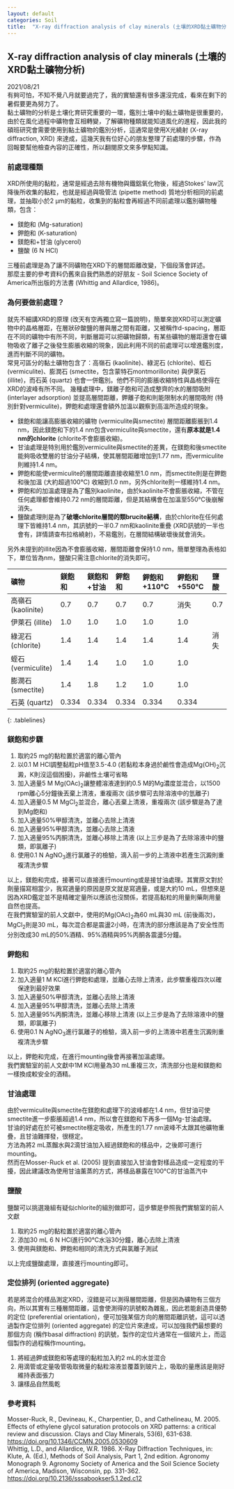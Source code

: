 ```yaml
---
layout: default
categories: Soil
title:  "X-ray diffraction analysis of clay minerals (土壤的XRD黏土礦物分析)"
---  
```

## X-ray diffraction analysis of clay minerals (土壤的XRD黏土礦物分析)  
2021/08/21  
有夠可怕，不知不覺八月就要過完了，我的實驗還有很多還沒完成，看來在剩下的暑假要更為努力了。  
黏土礦物的分析是土壤化育研究重要的一環，鑑別土壤中的黏土礦物是很重要的，由於在風化過程中礦物會互相轉變，了解礦物種類就能知道風化的進程，因此我的碩班研究會需要使用到黏土礦物的鑑別分析，這通常是使用X光繞射 (X-ray diffraction, XRD) 來達成，這幾天我有位好心的朋友整理了前處理的步驟，作為回報要幫他檢查內容的正確性，所以翻閱原文來多學點知識。  
  
### 前處理種類   
XRD所使用的黏粒，通常是經過去除有機物與鐵鋁氧化物後，經過Stokes' law沉降後所收集的黏粒，也就是經過與吸管法 (pipette method) 質地分析相同的前處理，並抽取小於2 &mu;m的黏粒，收集到的黏粒會再經過不同前處理以鑑別礦物種類，包含：  
- 鎂飽和 (Mg-saturation)
- 鉀飽和 (K-saturation)
- 鎂飽和+甘油 (glycerol)
- 鹽酸 (6 N HCl)
  
三種前處理是為了讓不同礦物在XRD下的層間距離改變，下個段落會詳述。  
那麼主要的參考資料仍舊來自我們熟悉的好朋友 - Soil Science Society of America所出版的方法書 (Whittig and Allardice, 1986)。  
  
### 為何要做前處理？  
就先不細講XRD的原理 (改天有空再獨立寫一篇說明)，簡單來說XRD可以測定礦物中的晶格層距，在層狀矽酸鹽的層與層之間有距離，又被稱作d-spacing，層距在不同的礦物中有所不同，判斷層距可以把礦物歸類，有某些礦物的層距還會在礦物吸收了離子之後發生膨脹收縮的現象，因此利用不同的前處理可以增進鑑別度，進而判斷不同的礦物。   
常見可區分的黏土礦物包含了：高嶺石 (kaolinite)、綠泥石 (chlorite)、蛭石 (vermiculite)、膨潤石 (smectite，包含蒙特石montmorillonite) 與伊萊石 (illite)，而石英 (quartz) 也會一併鑑別。他們不同的膨脹收縮特性與晶格使得在XRD的波峰有所不同。
幾種處理中，鎂離子飽和可造成整齊的水的層間吸附 (interlayer adsorption) 並提高層間距離，鉀離子飽和則能限制水的層間吸附 (特別針對vermiculite)，鉀飽和處理還會額外加溫以觀察到高溫所造成的現象。   
- 鎂飽和能讓高膨脹收縮的礦物 (vermiculite與smectite) 層間距離膨脹到1.4 nm，因此鎂飽和下的1.4 nm包含vermiculite與smectite，還有**原本就是1.4 nm的chlorite** (chlorite不會膨脹收縮)。   
- 甘油處理是特別用於鑑別vermiculite與smectite的差異，在鎂飽和後smectite能夠吸收雙層的甘油分子結構，使其層間距離增加到1.77 nm，而vermiculite則維持1.4 nm。
- 鉀飽和能使vermiculite的層間距離直接收縮至1.0 nm，而smectite則是在鉀飽和後加溫 (大約超過100&deg;C) 收縮到1.0 nm，另外chlorite則一樣維持1.4 nm。
- 鉀飽和的加溫處理是為了鑑別kaolinite，由於kaolinite不會膨脹收縮，不管在任何處理都會維持0.72 nm的層間距離，但是其結構會在加溫至550&deg;C後崩解消失。
- 鹽酸處理則是為了**破壞chlorite層間的類brucite結構**，由於chlorite在任何處理下皆維持1.4 nm，其訊號的一半0.7 nm和kaolinite重疊 (XRD訊號的一半也會有，詳情請查布拉格繞射)，不易鑑別，在層間結構破壞後就會消失。  
  
另外未提到的illite因為不會膨脹收縮，層間距離會保持1.0 nm，簡單整理為表格如下，單位皆為nm，鹽酸只需注意chlorite的消失即可。   
  
| 礦物 | 鎂飽和 | 鎂飽和+甘油 | 鉀飽和 | 鉀飽和+110&deg;C | 鉀飽和+550&deg;C | 鹽酸 |   
| :--- | :--- | :--- | :--- | :--- | :--- | :--- |  
| 高嶺石 (kaolinite) | 0.7 | 0.7 | 0.7 | 0.7 | 消失 | 0.7 | 
| 伊萊石 (illite) | 1.0 | 1.0 | 1.0 | 1.0 | 1.0 | |     
| 綠泥石 (chlorite) | 1.4 | 1.4 | 1.4 | 1.4 | 1.4 | 消失 |    
| 蛭石 (vermiculite) | 1.4 | 1.4 | 1.0 | 1.0 | 1.0 |  |     
| 膨潤石 (smectite) | 1.4 | 1.8 | 1.2 | 1.0 | 1.0 | |     
| 石英 (quartz) | 0.334 | 0.334 | 0.334 | 0.334 | 0.334 | |   
{: .tablelines}  
  
### 鎂飽和步驟  
1. 取約25 mg的黏粒置於適當的離心管內
2. 以0.1 M HCl調整黏粒pH值至3.5-4.0 (若黏粒本身過於鹼性會造成Mg(OH)<sub>2</sub>沉澱，K則沒這個困擾)，非鹼性土壤可省略
3. 加入適量5 M Mg(OAc)<sub>2</sub>讓整體溶液達到約0.5 M的Mg濃度並混合，以1500 rpm離心5分鐘後丟棄上清液，重複兩次 (該步驟可去除溶液中的氫離子)
4. 加入適量0.5 M MgCl<sub>2</sub>並混合，離心丟棄上清液，重複兩次 (該步驟是為了達到Mg飽和)
5. 加入適量50%甲醇清洗，並離心去除上清液
6. 加入適量95%甲醇清洗，並離心去除上清液
7. 加入適量95%丙酮清洗，並離心移除上清液 (以上三步是為了去除溶液中的鹽類，即氯離子)
8. 使用0.1 N AgNO<sub>3</sub>進行氯離子的檢驗，滴入前一步的上清液中若產生沉澱則重複清洗步驟
  
以上，鎂飽和完成，接著可以直接進行mounting或是接甘油處理。其實原文對於劑量描寫相當少，我寫適量的原因是原文就是寫適量，或是大約10 mL，但想來是因為XRD鑑定並不是精確定量所以應該也沒關係，若提高黏粒的用量則藥劑用量自然也提高。  
在我們實驗室的前人文獻中，使用的Mg(OAc)<sub>2</sub>為60 mL與30 mL (前後兩次)，MgCl<sub>2</sub>則是30 mL，每次混合都是震盪2小時，在清洗的部分應該是為了安全性而分別改成30 mL的50%酒精、95%酒精與95%丙酮各震盪5分鐘。   
  
### 鉀飽和  
1. 取約25 mg的黏粒置於適當的離心管內
2. 加入適量1 M KCl進行鉀飽和處理，並離心去除上清液，此步驟重複四次以確保達到最好效果
3. 加入適量50%甲醇清洗，並離心去除上清液
4. 加入適量95%甲醇清洗，並離心去除上清液
5. 加入適量95%丙酮清洗，並離心移除上清液 (以上三步是為了去除溶液中的鹽類，即氯離子)
6. 使用0.1 N AgNO<sub>3</sub>進行氯離子的檢驗，滴入前一步的上清液中若產生沉澱則重複清洗步驟
  
以上，鉀飽和完成，在進行mounting後會再接著加溫處理。  
我們實驗室的前人文獻中1M KCl用量為30 mL重複三次，清洗部分也是和鎂飽和一樣換成較安全的酒精。   
  
### 甘油處理  
由於vermiculite與smectite在鎂飽和處理下的波峰都在1.4 nm，但甘油可使smectite進一步膨脹超過1.4 nm，所以會在鎂飽和下再多一個Mg-甘油處理。  
甘油的好處在於可被smectite穩定吸收，所產生的1.77 nm波峰不太跟其他礦物重疊，且甘油難揮發，很穩定。  
方法為將2 mL蒸餾水與2滴甘油加入經過鎂飽和的樣品中，之後即可進行mounting。   
然而在Mosser-Ruck et al. (2005) 提到直接加入甘油會對樣品造成一定程度的干擾，因此建議改為使用甘油薰蒸的方式，將樣品暴露在100&deg;C的甘油蒸汽中
  
### 鹽酸  
鹽酸可以挑選幾組有疑似chlorite的組別做即可，這步驟是參照我們實驗室的前人文獻  
1. 取約25 mg的黏粒置於適當的離心管內
2. 添加30 mL 6 N HCl進行90&deg;C水浴30分鐘，離心去除上清液
3. 使用與鎂飽和、鉀飽和相同的清洗方式與氯離子測試
  
以上完成鹽酸處理，直接進行mounting即可。   
  
### 定位排列 (oriented aggregate)  
若是將混合的樣品測定XRD，沒錯是可以測得層間距離，但是因為礦物有三個方向，所以其實有三種層間距離，這會使測得的訊號較為雜亂，因此若能創造具優勢的定位 (preferential orientation)，便可加強某個方向的層間距離訊號，這可以透過製作定位排列 (oriented aggregate) 的定位片來達成，可以加強我們最想要的那個方向 (稱作basal diffraction) 的訊號，製作的定位片通常在一個玻片上，而這個製作的過程稱作mounting。  
1. 將經過鉀或鎂飽和等處理的黏粒加入約2 mL的水並混合
2. 用滴管或定量吸管吸取微量的黏粒溶液並覆蓋到玻片上，吸取的量應該是剛好維持表面張力
3. 讓樣品自然風乾
  
### 參考資料
Mosser-Ruck, R., Devineau, K., Charpentier, D., and Cathelineau, M. 2005. Effects of ethylene glycol saturation protocols on XRD patterns: a critical review and discussion. Clays and Clay Minerals, 53(6), 631-638. <a href="https://doi.org/10.1346/CCMN.2005.0530609" target="_blank">https://doi.org/10.1346/CCMN.2005.0530609</a>  
Whittig, L.D., and Allardice, W.R. 1986. X-Ray Diffraction Techniques, in: Klute, A. (Ed.), Methods of Soil Analysis, Part 1, 2nd edition. Agronomy Monograph 9. Agronomy Society of America and the Soil Science Society of America, Madison, Wisconsin, pp. 331-362. <a href="https://doi.org/10.2136/sssabookser5.1.2ed.c12" target="_blank">https://doi.org/10.2136/sssabookser5.1.2ed.c12</a>  


